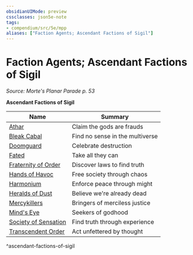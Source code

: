 ```yaml
---
obsidianUIMode: preview
cssclasses: json5e-note
tags:
- compendium/src/5e/mpp
aliases: ["Faction Agents; Ascendant Factions of Sigil"]
---
```

# Faction Agents; Ascendant Factions of Sigil
*Source: Morte's Planar Parade p. 53* 

**Ascendant Factions of Sigil**

| Name | Summary |
|------|---------|
| [Athar](2-Mechanics/CLI/bestiary/humanoid/athar-null-mpp.md) | Claim the gods are frauds |
| [Bleak Cabal](2-Mechanics/CLI/bestiary/humanoid/bleak-cabal-void-soother-mpp.md) | Find no sense in the multiverse |
| [Doomguard](2-Mechanics/CLI/bestiary/humanoid/doomguard-doom-lord-mpp.md) | Celebrate destruction |
| [Fated](2-Mechanics/CLI/bestiary/humanoid/doomguard-rot-blade-mpp.md) | Take all they can |
| [Fraternity of Order](2-Mechanics/CLI/bestiary/humanoid/fated-shaker-mpp.md) | Discover laws to find truth |
| [Hands of Havoc](2-Mechanics/CLI/bestiary/humanoid/fraternity-of-order-law-bender-mpp.md) | Free society through chaos |
| [Harmonium](2-Mechanics/CLI/bestiary/humanoid/hands-of-havoc-fire-starter-mpp.md) | Enforce peace through might |
| [Heralds of Dust](2-Mechanics/CLI/bestiary/humanoid/harmonium-captain-mpp.md) | Believe we're already dead |
| [Mercykillers](2-Mechanics/CLI/bestiary/humanoid/harmonium-peacekeeper-mpp.md) | Bringers of merciless justice |
| [Mind's Eye](2-Mechanics/CLI/bestiary/humanoid/heralds-of-dust-remnant-mpp.md) | Seekers of godhood |
| [Society of Sensation](2-Mechanics/CLI/bestiary/humanoid/mercykiller-bloodhound-mpp.md) | Find truth through experience |
| [Transcendent Order](2-Mechanics/CLI/bestiary/humanoid/minds-eye-matter-smith-mpp.md) | Act unfettered by thought |
^ascendant-factions-of-sigil